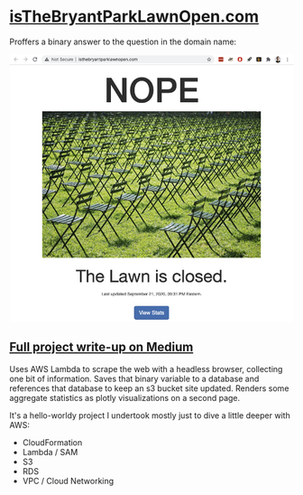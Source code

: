 # <a href="http://isthebryantparklawnopen.com">isTheBryantParkLawnOpen.com</a>

Proffers a binary answer to the question in the domain name:

<a href="http://isthebryantparklawnopen.com"><img src="img/site.png"></a>

## <a href="https://towardsdatascience.com/ditching-the-aws-gui-console-ac77f46a05fa">Full project write-up on Medium</a>

Uses AWS Lambda to scrape the web with a headless browser, collecting one bit of information. Saves that binary variable to a database and references that database to keep an s3 bucket site updated. Renders some aggregate statistics as plotly visualizations on a second page.

It's a hello-worldy project I undertook mostly just to dive a little deeper with AWS:
- CloudFormation
- Lambda / SAM
- S3
- RDS
- VPC / Cloud Networking